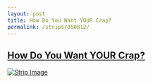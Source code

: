 ```yaml
---
layout: post
title: How Do You Want YOUR Crap?
permalink: /strips/050812/
---
```


## [How Do You Want YOUR Crap?](/strips/050812/)

<a href='../images/ph050812.jpg'><img src='../images/ph050812.jpg' alt='Strip Image' /></a>


<!-- include copyright-strip.html -->